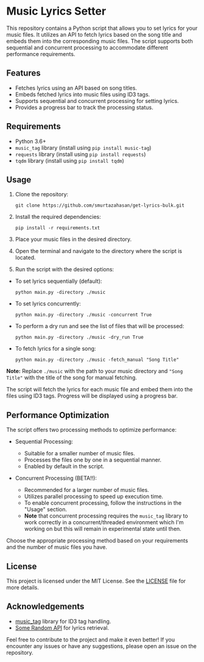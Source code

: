 # Music Lyrics Setter

This repository contains a Python script that allows you to set lyrics for your music files. It utilizes an API to fetch lyrics based on the song title and embeds them into the corresponding music files. The script supports both sequential and concurrent processing to accommodate different performance requirements.

## Features

- Fetches lyrics using an API based on song titles.
- Embeds fetched lyrics into music files using ID3 tags.
- Supports sequential and concurrent processing for setting lyrics.
- Provides a progress bar to track the processing status.

## Requirements

- Python 3.6+
- `music_tag` library (install using `pip install music-tag`)
- `requests` library (install using `pip install requests`)
- `tqdm` library (install using `pip install tqdm`)

## Usage

1. Clone the repository:

   ```
   git clone https://github.com/smurtazahasan/get-lyrics-bulk.git
   ```

2. Install the required dependencies:

   ```
   pip install -r requirements.txt
   ```

3. Place your music files in the desired directory.

4. Open the terminal and navigate to the directory where the script is located.

5. Run the script with the desired options:

- To set lyrics sequentially (default):

  ```
  python main.py -directory ./music
  ```

- To set lyrics concurrently:

  ```
  python main.py -directory ./music -concurrent True
  ```

- To perform a dry run and see the list of files that will be processed:

  ```
  python main.py -directory ./music -dry_run True
  ```

- To fetch lyrics for a single song:

  ```
  python main.py -directory ./music -fetch_manual "Song Title"
  ```

**Note:** Replace `./music` with the path to your music directory and `"Song Title"` with the title of the song for manual fetching.

   The script will fetch the lyrics for each music file and embed them into the files using ID3 tags. Progress will be displayed using a progress bar.

## Performance Optimization

The script offers two processing methods to optimize performance:

- Sequential Processing:
  - Suitable for a smaller number of music files.
  - Processes the files one by one in a sequential manner.
  - Enabled by default in the script.

- Concurrent Processing (BETA!!):
  - Recommended for a larger number of music files.
  - Utilizes parallel processing to speed up execution time.
  - To enable concurrent processing, follow the instructions in the "Usage" section.
  - **Note** that concurrent processing requires the `music_tag` library to work correctly in a concurrent/threaded environment which I'm working on but this will remain in experimental state until then.

Choose the appropriate processing method based on your requirements and the number of music files you have.

## License

This project is licensed under the MIT License. See the [LICENSE](LICENSE) file for more details.

## Acknowledgements

- [music_tag](https://github.com/KristoforMaynard/music-tag) library for ID3 tag handling.
- [Some Random API](https://some-random-api.com/) for lyrics retrieval.

Feel free to contribute to the project and make it even better! If you encounter any issues or have any suggestions, please open an issue on the repository.
